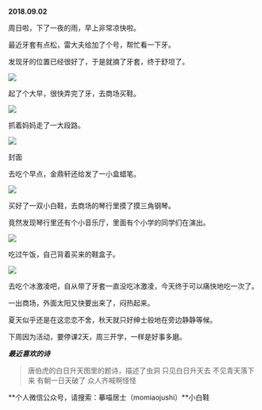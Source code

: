 
          
            
**2018.09.02**

周日啦，下了一夜的雨，早上非常凉快啦。

最近牙套有点松，雷大夫给加了个号，帮忙看一下牙。

发现牙的位置已经很好了，于是就摘了牙套，终于舒坦了。




![](//upload-images.jianshu.io/upload_images/51001-8c88775049edcc8a.jpg)




起了个大早，很快弄完了牙，去商场买鞋。




![](//upload-images.jianshu.io/upload_images/51001-cf34f140827f65e0.jpg)




抓着妈妈走了一大段路。




![](//upload-images.jianshu.io/upload_images/51001-29821b8b36a17f20.jpg)

封面


去吃个早点，金鼎轩还给发了一小盒蜡笔。




![](//upload-images.jianshu.io/upload_images/51001-922cc9b4b3325df2.jpg)




买好了一双小白鞋，去商场的琴行里摸了摸三角钢琴。

竟然发现琴行里还有个小音乐厅，里面有个小学的同学们在演出。




![](//upload-images.jianshu.io/upload_images/51001-c0e70a0103eea28e.jpg)




吃过午饭，自己背着买来的鞋盒子。




![](//upload-images.jianshu.io/upload_images/51001-1ac42b3eada3eac1.jpg)




去吃个冰激凌吧，自从带了牙套一直没吃冰激凌，今天终于可以痛快地吃一次了。

一出商场，外面太阳又快要出来了，闷热起来。

夏天似乎还是在这恋恋不舍，秋天就只好绅士般地在旁边静静等候。

下周因为活动，要停课2天，周三开学，一样是好事多磨。


***最近喜欢的诗***
>唐伯虎的白日升天图里的题诗，描述了虫洞
只见白日升天去
不见青天落下来
有朝一日天破了
众人齐喊啊怪怪




**个人微信公众号，请搜索：摹喵居士（momiaojushi）**小白鞋

          
        